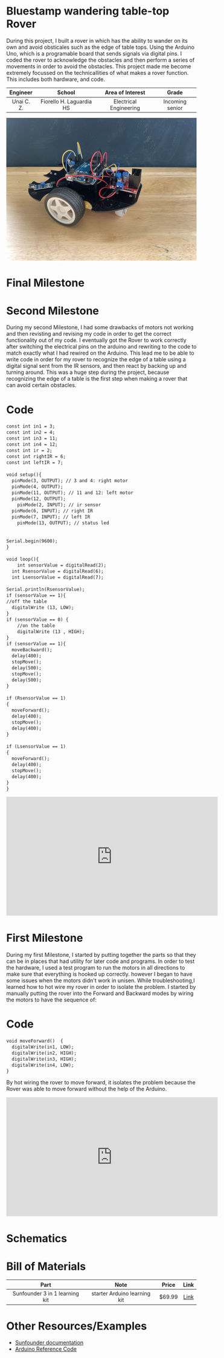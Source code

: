 # Bluestamp wandering table-top Rover
During this project, I built a rover in which has the ability to wander on its own and avoid obsticales such as the edge of table tops. Using the Arduino Uno, which is a programable board that sends signals via digital pins. I coded the rover to acknowledge the obstacles and then perform a series of movements in order to avoid the obstacles. This project made me become extremely focussed on the technicallities of what makes a rover function. This includes both hardware, and code.

| **Engineer** | **School** | **Area of Interest** | **Grade** |
|:--:|:--:|:--:|:--:|
| Unai C. Z. | Fiorello H. Laguardia HS | Electrical Engineering | Incoming senior

![Headstone Image](IMG_2748.JPG)
  
# Final Milestone


# Second Milestone
During my second Milestone, I had some drawbacks of motors not working and then revisting and revising my code in order to get the correct functionality out of my code. I eventually got the Rover to work correctly after switching the electrical pins on the arduino and rewriting to the code to match exactly what I had rewired on the Arduino. This lead me to be able to write code in order for my rover to recognize the edge of a table using a digital signal sent from the IR sensors, and then react by backing up and turning around. This was a huge step during the project, because recognizing the edge of a table is the first step when making a rover that can avoid certain obstacles. 

# Code 
```
const int in1 = 3;
const int in2 = 4;
const int in3 = 11;
const int in4 = 12;
const int ir = 2;
const int rightIR = 6;
const int leftIR = 7;

void setup(){
  pinMode(3, OUTPUT); // 3 and 4: right motor
  pinMode(4, OUTPUT);
  pinMode(11, OUTPUT); // 11 and 12: left motor
  pinMode(12, OUTPUT);
	pinMode(2, INPUT); // ir sensor
  pinMode(6, INPUT); // right IR
  pinMode(7, INPUT); // left IR
	pinMode(13, OUTPUT); // status led
  

Serial.begin(9600);
}

void loop(){
	int sensorValue = digitalRead(2);
  int RsensorValue = digitalRead(6);
  int LsensorValue = digitalRead(7);

Serial.println(RsensorValue);
if (sensorValue == 1){
//off the table
  digitalWrite (13, LOW);
}
if (sensorValue == 0) {
	//on the table 
	digitalWrite (13 , HIGH);
}
if (sensorValue == 1){
  moveBackward();
  delay(400);
  stopMove();
  delay(500); 
  stopMove();
  delay(500);
}

if (RsensorValue == 1)
{
  moveForward();
  delay(400);
  stopMove();
  delay(400);
}

if (LsensorValue == 1)
{
  moveForward();
  delay(400);
  stopMove();
  delay(400);
}
}
```

<iframe width="560" height="315" src="https://www.youtube.com/embed/IWtPTOME1gg" title="YouTube video player" frameborder="0" allow="accelerometer; autoplay; clipboard-write; encrypted-media; gyroscope; picture-in-picture; web-share" allowfullscreen></iframe>

# First Milestone
During my first Milestone, I started by putting together the parts so that they can be in places that had utility for later code and programs.
In order to test the hardware, I used a test program to run the motors in all directions to make sure that everything is hooked up correctly. however I began to have some issues when the motors didn't work in unisen. While troubleshooting,I learned how to hot wire my rover in order to isolate the problem. I started by manually putting the rover into the Forward and Backward modes by wiring the motors to have the sequence of:

# Code
```
void moveForward()  {
  digitalWrite(in1, LOW);
  digitalWrite(in2, HIGH);
  digitalWrite(in3, HIGH);
  digitalWrite(in4, LOW);
}
```

By hot wiring the rover to move forward, it isolates the problem because the Rover was able to move forward without the help of the Arduino.

<iframe width="560" height="315" src="https://www.youtube.com/embed/GgeViYFkuSQ" title="YouTube video player" frameborder="0" allow="accelerometer; autoplay; clipboard-write; encrypted-media; gyroscope; picture-in-picture; web-share" allowfullscreen></iframe>

# Schematics 


# Bill of Materials

| **Part** | **Note** | **Price** | **Link** |
|:--:|:--:|:--:|:--:|
|Sunfounder 3 in 1 learning kit | starter Arduino learning kit |$69.99 | <a href="https://www.sunfounder.com/products/sunfounder-3-in-1-iot-smart-car-learning-ultimate-starter-kit"> Link </a> |

# Other Resources/Examples

- [Sunfounder documentation](https://docs.sunfounder.com/projects/3in1-kit/en/latest/components/component_list.html)
- [Arduino Reference Code](https://www.arduino.cc/reference/en/)

